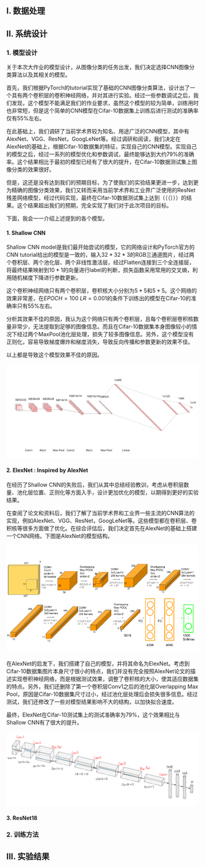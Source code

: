 ## I. 数据处理

## II. 系统设计

### 1. 模型设计

关于本次大作业的模型设计，从图像分类的任务出发，我们决定选择CNN图像分类算法以及其相关的模型。

首先，我们根据PyTorch的tutorial实现了基础的CNN图像分类算法，设计出了一个具有两个卷积层的卷积神经网络，并对其进行实验。经过一些参数调试之后，我们发现，这个模型不能满足我们的作业要求，虽然这个模型的较为简单，训练用时也非常短，但是这个简单的CNN模型在Cifar-10数据集上训练后进行测试的准确率仅有55%左右。

在此基础上，我们调研了当前学术界较为知名、用途广泛的CNN模型，其中有AlexNet、VGG、ResNet，GoogLeNet等。经过调研和阅读，我们决定在AlexNet的基础上，根据Cifar-10数据集的特征，实现自己的CNN模型。实现自己的模型之后，经过一系列的模型优化和参数调试，最终能够达到大约79%的准确率。这个结果相比于最初的模型已经有了很大的提升，在Cifar-10数据测试集上图像分类的效果很好。

但是，这还是没有达到我们的预期目标，为了使我们的实验结果更进一步，达到更为精确的图像分类效果，我们又转而采用当前学术界和工业界广泛使用的ResNet残差网络模型，经过代码实现，最终在Cifar-10数据测试集上达到（（（）））的结果。这个结果超出我们的预期，完全实现了我们对于此次项目的目标。

下面，我会一一介绍上述提到的各个模型。

#### 1. Shallow CNN

Shallow CNN model是我们最开始尝试的模型，它的网络设计和PyTorch官方的CNN tutorial给出的模型是一致的，输入$32*32*3$的RGB三通道图片，经过两个卷积层、两个池化层、两个非线性激活层，经过Flatten连接到三个全连接层，将最终结果映射到$10*1$的向量进行label的判断，损失函数采用常用的交叉熵，利用随机梯度下降进行参数更新。

这个卷积神经网络只有两个卷积层，卷积核大小分别为$5*5$和$5*5$。这个网络的效果非常差，在$EPOCH=100 \ LR=0.001$的条件下训练出的模型在Cifar-10的准确率只有55%左右。

分析其效果不佳的原因，我认为这个网络只有两个卷积层，且每个卷积层卷积核数量非常少，无法提取到足够的图像信息。而且在Cifar-10数据集本身图像较小的情况下经过两个MaxPool池化层处理，损失了较多图像信息。另外，这个模型没有正则化，容易导致梯度爆炸和梯度消失，导致反向传播和参数更新的效果不佳。

以上都是导致这个模型效果不佳的原因。

![](ShallowCNN.svg)

#### 2. ElexNet : Inspired by AlexNet

在经历了Shallow CNN的失败后，我们从其中总结经验教训，考虑从卷积层数量、池化层位置、正则化等方面入手，设计更加优化的模型，以期得到更好的实验结果。

在查阅了论文和资料后，我们了解了当前学术界和工业界一些主流的CNN算法的实现，例如AlexNet、VGG、ResNet，GoogLeNet等。这些模型都在卷积层、卷积核等很多方面做了优化。在综合评估后，我们决定首先在AlexNet的基础上搭建一个CNN网络。下图是AlexNet的模型结构。

![](AlexNet.png)

在AlexNet的启发下，我们搭建了自己的模型，并将其命名为ElexNet。考虑到Cifar-10数据集图片本身尺寸很小的特点，我们并没有完全按照AlexNet论文的描述实现卷积神经网络，而是根据测试效果，调整了卷积核的大小，使其适应数据集的特点。另外，我们还删除了第一个卷积层Conv1之后的池化层Overlapping Max Pool，原因是Cifar-10数据集尺寸过小，经过池化层处理后会损失很多信息。经过测试，我们还修改了一些对模型结果影响不大的结构，以加快拟合速度。

最终，ElexNet在Cifar-10测试集上的测试准确率为79%，这个效果相比与Shallow CNN有了很大的提升。

![](ElexNet.png)

#### 3. ResNet18



### 2. 训练方法

## III. 实验结果

